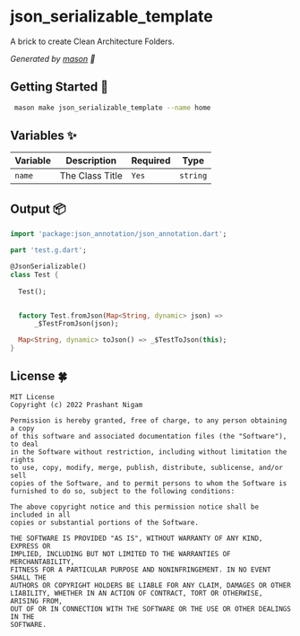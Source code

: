 # json_serializable_template
A brick to create Clean Architecture Folders.

_Generated by [mason][1] 🧱_

## Getting Started 🚀
```sh
 mason make json_serializable_template --name home
```

## Variables ✨

| Variable | Description                | Required   | Type     |
| -------- | -------------------------- | ---------- | -------- |
| `name`   | The Class Title            | `Yes`      | `string` |


## Output 📦
```dart
import 'package:json_annotation/json_annotation.dart';

part 'test.g.dart';

@JsonSerializable()
class Test {
  
  Test();


  factory Test.fromJson(Map<String, dynamic> json) =>
      _$TestFromJson(json);

  Map<String, dynamic> toJson() => _$TestToJson(this);
}
 ```

 [1]: https://github.com/felangel/mason

 ## License 🍀

    MIT License
    Copyright (c) 2022 Prashant Nigam

    Permission is hereby granted, free of charge, to any person obtaining a copy 
    of this software and associated documentation files (the "Software"), to deal
    in the Software without restriction, including without limitation the rights
    to use, copy, modify, merge, publish, distribute, sublicense, and/or sell
    copies of the Software, and to permit persons to whom the Software is
    furnished to do so, subject to the following conditions:

    The above copyright notice and this permission notice shall be included in all
    copies or substantial portions of the Software.

    THE SOFTWARE IS PROVIDED "AS IS", WITHOUT WARRANTY OF ANY KIND, EXPRESS OR
    IMPLIED, INCLUDING BUT NOT LIMITED TO THE WARRANTIES OF MERCHANTABILITY,
    FITNESS FOR A PARTICULAR PURPOSE AND NONINFRINGEMENT. IN NO EVENT SHALL THE
    AUTHORS OR COPYRIGHT HOLDERS BE LIABLE FOR ANY CLAIM, DAMAGES OR OTHER
    LIABILITY, WHETHER IN AN ACTION OF CONTRACT, TORT OR OTHERWISE, ARISING FROM,
    OUT OF OR IN CONNECTION WITH THE SOFTWARE OR THE USE OR OTHER DEALINGS IN THE
    SOFTWARE.